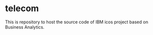 # telecom
This is repository to host the source code of IBM icos project based on Business Analytics.
